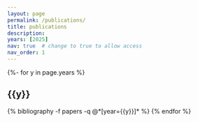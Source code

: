 ```yaml
---
layout: page
permalink: /publications/
title: publications
description: 
years: [2025]
nav: true  # change to true to allow access
nav_order: 1
---
```

<!-- _pages/publications.md -->
<div class="publications">

{%- for y in page.years %}
  <h2 class="year">{{y}}</h2>
  {% bibliography -f papers -q @*[year={{y}}]* %}
{% endfor %}

</div>
